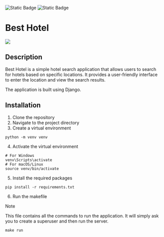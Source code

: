 ![Static Badge](https://img.shields.io/badge/python_version-3.12-blue?style=for-the-badge)
![Static Badge](https://img.shields.io/badge/Django_version-4.2-orange?style=for-the-badge)

# Best Hotel

<img src="./bestHotel/static/bestHotelApp/images/example.png">

## Description
Best Hotel is a simple hotel search application that allows users to search for hotels based on specific locations. It provides a user-friendly interface to enter the location and view the search results.

The application is built using Django.

## Installation
1. Clone the repository
2. Navigate to the project directory
3. Create a virtual environment
````
python -m venv venv
````
4. Activate the virtual environment
````
# For Windows
venv\Scripts\activate
# For macOS/Linux
source venv/bin/activate
````
5. Install the required packages
````
pip install -r requirements.txt
````
6. Run the makefile
> [!NOTE]
> This file contains all the commands to run the application. It will simply ask you to create a superuser and then run the server.
````
make run
````
